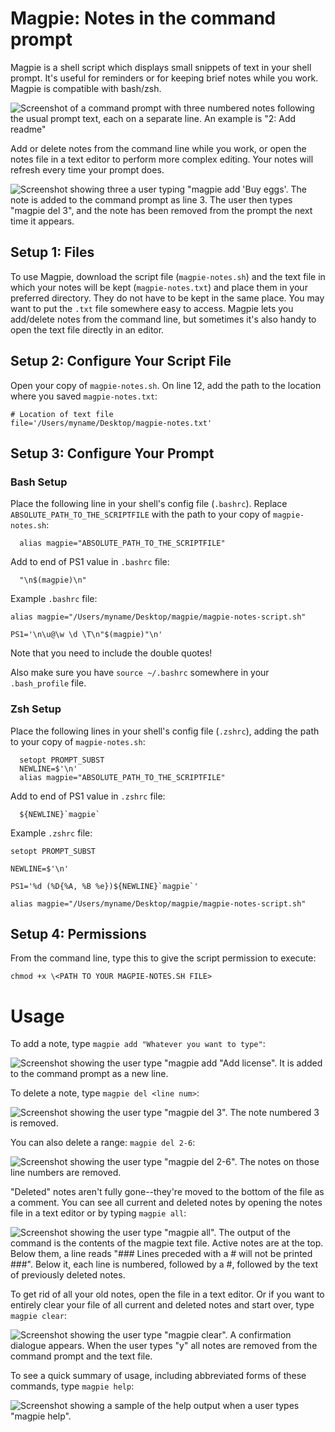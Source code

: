 # Magpie: Notes in the command prompt

Magpie is a shell script which displays small snippets of text in your shell prompt. It's useful for reminders or for keeping brief notes while you work. Magpie is compatible with bash/zsh.

![Screenshot of a command prompt with three numbered notes following the usual prompt text, each on a separate line. An example is "2: Add readme"](https://github.com/bkager/Magpie/assets/68086185/089fff15-35b9-426c-9ee1-292109ea8747)

Add or delete notes from the command line while you work, or open the notes file in a text editor to perform more complex editing. Your notes will refresh every time your prompt does.

![Screenshot showing three a user typing "magpie add 'Buy eggs'. The note is added to the command prompt as line 3. The user then types "magpie del 3", and the note has been removed from the prompt the next time it appears.](https://github.com/bkager/Magpie/assets/68086185/7cab2546-a129-4b4b-9e7b-a7f1325fe50a)


## Setup 1: Files

To use Magpie, download the script file (`magpie-notes.sh`) and the text file in which your notes will be kept (`magpie-notes.txt`) and place them in your preferred directory. They do not have to be kept in the same place. You may want to put the `.txt` file somewhere easy to access. Magpie lets you add/delete notes from the command line, but sometimes it's also handy to open the text file directly in an editor.

## Setup 2: Configure Your Script File

Open your copy of `magpie-notes.sh`. On line 12, add the path to the location where you saved `magpie-notes.txt`: 
```
# Location of text file
file='/Users/myname/Desktop/magpie-notes.txt'
```

## Setup 3: Configure Your Prompt

### Bash Setup
Place the following line in your shell's config file (`.bashrc`). Replace `ABSOLUTE_PATH_TO_THE_SCRIPTFILE` with the path to your copy of `magpie-notes.sh`:
```
  alias magpie="ABSOLUTE_PATH_TO_THE_SCRIPTFILE"
```
Add to end of PS1 value in `.bashrc` file: 
```
  "\n$(magpie)\n"
```

Example `.bashrc` file: 
```
alias magpie="/Users/myname/Desktop/magpie/magpie-notes-script.sh"

PS1='\n\u@\w \d \T\n"$(magpie)"\n'
```
Note that you need to include the double quotes!

Also make sure you have ```source ~/.bashrc``` somewhere in your `.bash_profile` file. 

### Zsh Setup

Place the following lines in your shell's config file (`.zshrc`), adding the path to your copy of `magpie-notes.sh`:
```
  setopt PROMPT_SUBST
  NEWLINE=$'\n'
  alias magpie="ABSOLUTE_PATH_TO_THE_SCRIPTFILE"
```
Add to end of PS1 value in `.zshrc` file: 
```
  ${NEWLINE}`magpie`
```

Example `.zshrc` file: 
```
setopt PROMPT_SUBST

NEWLINE=$'\n'

PS1='%d (%D{%A, %B %e})${NEWLINE}`magpie`'

alias magpie="/Users/myname/Desktop/magpie/magpie-notes-script.sh"
```
## Setup 4: Permissions

From the command line, type this to give the script permission to execute:
```
chmod +x \<PATH TO YOUR MAGPIE-NOTES.SH FILE>
```

# Usage

To add a note, type `magpie add "Whatever you want to type"`:

![Screenshot showing the user type "magpie add "Add license". It is added to the command prompt as a new line.](https://github.com/bkager/Magpie/assets/68086185/58a06b9e-86ef-4ec4-b4a5-4c958766222b)

To delete a note, type `magpie del <line num>`:

![Screenshot showing the user type "magpie del 3". The note numbered 3 is removed.](https://github.com/bkager/Magpie/assets/68086185/a8618f62-675a-4d0a-83d2-6928905d7be2)

You can also delete a range: `magpie del 2-6`:

![Screenshot showing the user type "magpie del 2-6". The notes on those line numbers are removed.](https://github.com/bkager/Magpie/assets/68086185/bbd8170d-ae57-4291-acca-df9df6dd2901)

"Deleted" notes aren't fully gone--they're moved to the bottom of the file as a comment. You can see all current and deleted notes by opening the notes file in a text editor or by typing `magpie all`: 

![Screenshot showing the user type "magpie all". The output of the command is the contents of the magpie text file. Active notes are at the top. Below them, a line reads "### Lines preceded with a # will not be printed ###". Below it, each line is numbered, followed by a #, followed by the text of previously deleted notes.](https://github.com/bkager/Magpie/assets/68086185/c13622f0-b502-4831-a82d-c2e11715b217)

To get rid of all your old notes, open the file in a text editor. Or if you want to entirely clear your file of all current and deleted notes and start over, type `magpie clear`: 

![Screenshot showing the user type "magpie clear". A confirmation dialogue appears. When the user types "y" all notes are removed from the command prompt and the text file.](https://github.com/bkager/Magpie/assets/68086185/b4366602-5be7-4930-a4fc-832928500665)

To see a quick summary of usage, including abbreviated forms of these commands, type `magpie help`: 

![Screenshot showing a sample of the help output when a user types "magpie help".](https://github.com/bkager/Magpie/assets/68086185/90ed2270-5086-4f45-9c1d-e6bdd009b696)

